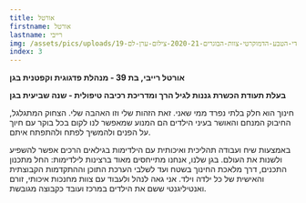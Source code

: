 ```yaml
---
title: אורטל
firstname: אורטל
lastname: רייבי
img: /assets/pics/uploads/גן-ילדי-הטבע-הדמוקרטי-צוות-הבוגרים-2020-21-צילום-ערן-לם-19.jpg
index: 3
---
```


**אורטל רייבי, בת 39 - מנהלת פדגוגית וקפטנית בגן**

**בעלת תעודת הכשרת גננות לגיל הרך ומדריכת רכיבה טיפולית - שנה שביעית בגן**

חינוך הוא חלק בלתי נפרד ממי שאני. זאת הזהות שלי וזו האהבה שלי. הצחוק המתגלגל, החיבוק המנחם והאושר בעיני הילדים הם המנוע שמאפשר לנו לקום בכל בוקר עם חיוך על הפנים ולהמשיך לפתח ולהתפתח איתם.

באמצעות שיח ועבודה תהליכית ואיכותית עם הילדימות בגילאים הרכים אפשר להשפיע ולשנות את העולם. בגן שלנו, אנחנו מתייחסים מאוד ברצינות לילדימות: החל מתכנון התכנים, דרך מלאכת החינוך בשטח ועד לשלבי הערכת התוכן וההתקדמות הקבוצתית והאישית של כל ילדה וילד. אני גאה לנהל ולעבוד עם צוות מחנכות איכותי, זורם ואנטיליגנטי ששם את הילדים במרכז ועובד כקבוצה מגובשת.
